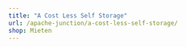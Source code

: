 ```yaml
---
title: "A Cost Less Self Storage"
url: /apache-junction/a-cost-less-self-storage/
shop: Mieten
---
```

